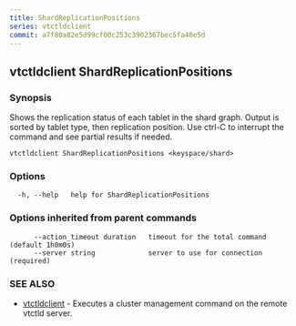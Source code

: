 ```yaml
---
title: ShardReplicationPositions
series: vtctldclient
commit: a7f80a82e5d99cf00c253c3902367bec5fa40e5d
---
```

## vtctldclient ShardReplicationPositions



### Synopsis

Shows the replication status of each tablet in the shard graph.
Output is sorted by tablet type, then replication position.
Use ctrl-C to interrupt the command and see partial results if needed.

```
vtctldclient ShardReplicationPositions <keyspace/shard>
```

### Options

```
  -h, --help   help for ShardReplicationPositions
```

### Options inherited from parent commands

```
      --action_timeout duration   timeout for the total command (default 1h0m0s)
      --server string             server to use for connection (required)
```

### SEE ALSO

* [vtctldclient](../)	 - Executes a cluster management command on the remote vtctld server.


